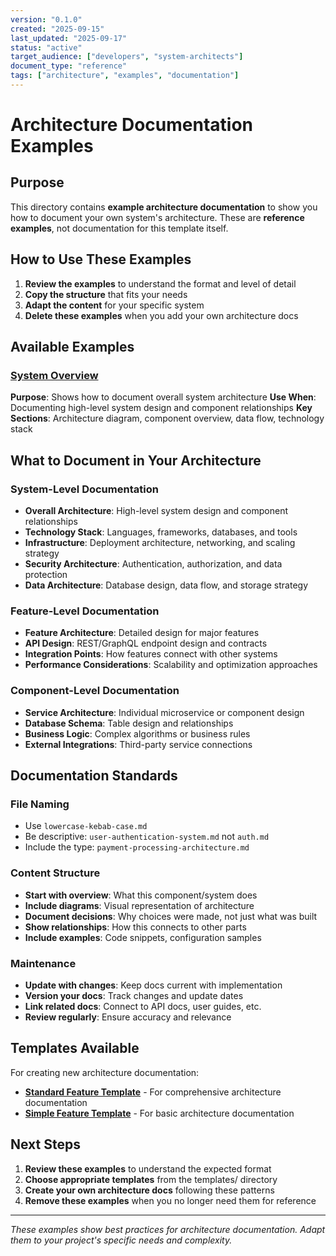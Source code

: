 ```yaml
---
version: "0.1.0"
created: "2025-09-15"
last_updated: "2025-09-17"
status: "active"
target_audience: ["developers", "system-architects"]
document_type: "reference"
tags: ["architecture", "examples", "documentation"]
---
```


# Architecture Documentation Examples

## Purpose

This directory contains **example architecture documentation** to show you how to document your own system's architecture. These are **reference examples**, not documentation for this template itself.

## How to Use These Examples

1. **Review the examples** to understand the format and level of detail
2. **Copy the structure** that fits your needs
3. **Adapt the content** for your specific system
4. **Delete these examples** when you add your own architecture docs

## Available Examples

### [System Overview](./system-overview.md)
**Purpose**: Shows how to document overall system architecture
**Use When**: Documenting high-level system design and component relationships
**Key Sections**: Architecture diagram, component overview, data flow, technology stack

## What to Document in Your Architecture

### System-Level Documentation
- **Overall Architecture**: High-level system design and component relationships
- **Technology Stack**: Languages, frameworks, databases, and tools
- **Infrastructure**: Deployment architecture, networking, and scaling strategy
- **Security Architecture**: Authentication, authorization, and data protection
- **Data Architecture**: Database design, data flow, and storage strategy

### Feature-Level Documentation
- **Feature Architecture**: Detailed design for major features
- **API Design**: REST/GraphQL endpoint design and contracts
- **Integration Points**: How features connect with other systems
- **Performance Considerations**: Scalability and optimization approaches

### Component-Level Documentation
- **Service Architecture**: Individual microservice or component design
- **Database Schema**: Table design and relationships
- **Business Logic**: Complex algorithms or business rules
- **External Integrations**: Third-party service connections

## Documentation Standards

### File Naming
- Use `lowercase-kebab-case.md`
- Be descriptive: `user-authentication-system.md` not `auth.md`
- Include the type: `payment-processing-architecture.md`

### Content Structure
- **Start with overview**: What this component/system does
- **Include diagrams**: Visual representation of architecture
- **Document decisions**: Why choices were made, not just what was built
- **Show relationships**: How this connects to other parts
- **Include examples**: Code snippets, configuration samples

### Maintenance
- **Update with changes**: Keep docs current with implementation
- **Version your docs**: Track changes and update dates
- **Link related docs**: Connect to API docs, user guides, etc.
- **Review regularly**: Ensure accuracy and relevance

## Templates Available

For creating new architecture documentation:

- **[Standard Feature Template](../../templates/standard/feature.template.md)** - For comprehensive architecture documentation
- **[Simple Feature Template](../../templates/simple/feature-simple.template.md)** - For basic architecture documentation

## Next Steps

1. **Review these examples** to understand the expected format
2. **Choose appropriate templates** from the templates/ directory
3. **Create your own architecture docs** following these patterns
4. **Remove these examples** when you no longer need them for reference

---

*These examples show best practices for architecture documentation. Adapt them to your project's specific needs and complexity.*